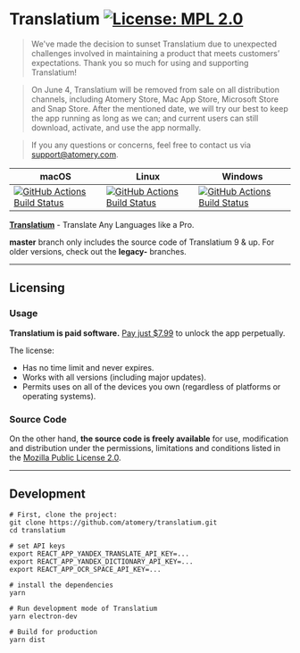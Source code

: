 # Translatium [![License: MPL 2.0](https://img.shields.io/badge/License-MPL%202.0-brightgreen.svg)](LICENSE)

> We've made the decision to sunset Translatium due to unexpected challenges involved in maintaining a product that meets customers’ expectations. Thank you so much for using and supporting Translatium!

> On June 4, Translatium will be removed from sale on all distribution channels, including Atomery Store, Mac App Store, Microsoft Store and Snap Store. After the mentioned date, we will try our best to keep the app running as long as we can; and current users can still download, activate, and use the app normally.

> If you any questions or concerns, feel free to contact us via support@atomery.com.

|macOS|Linux|Windows|
|---|---|---|
|[![GitHub Actions Build Status](https://github.com/atomery/translatium/workflows/macOS/badge.svg)](https://github.com/atomery/translatium/actions)|[![GitHub Actions Build Status](https://github.com/atomery/translatium/workflows/Linux/badge.svg)](https://github.com/atomery/translatium/actions)|[![GitHub Actions Build Status](https://github.com/atomery/translatium/workflows/Windows/badge.svg)](https://github.com/atomery/translatium/actions)|

**[Translatium](https://translatiumapp.com)** - Translate Any Languages like a Pro.

**master** branch only includes the source code of Translatium 9 & up. For older versions, check out the **legacy-** branches.

---
## Licensing
### Usage
**Translatium is paid software.**  [Pay just $7.99](https://webcatalog.onfastspring.com/translatium) to unlock the app perpetually.

The license:
- Has no time limit and never expires.
- Works with all versions (including major updates).
- Permits uses on all of the devices you own (regardless of platforms or operating systems).

### Source Code
On the other hand, **the source code is freely available** for use, modification and distribution under the permissions, limitations and conditions listed in the [Mozilla Public License 2.0](LICENSE).

---
## Development
```
# First, clone the project:
git clone https://github.com/atomery/translatium.git
cd translatium

# set API keys
export REACT_APP_YANDEX_TRANSLATE_API_KEY=...
export REACT_APP_YANDEX_DICTIONARY_API_KEY=...
export REACT_APP_OCR_SPACE_API_KEY=...

# install the dependencies
yarn

# Run development mode of Translatium
yarn electron-dev

# Build for production
yarn dist
```
